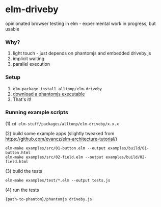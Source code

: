 # elm-driveby

opinionated browser testing in elm - experimental work in progress, but usable


### Why? ###
1. light touch - just depends on phantomjs and embedded driveby.js
2. implicit waiting
3. parallel execution


### Setup ###
1. ```elm-package install alltonp/elm-driveby```
2. [download a phantomjs executable](http://phantomjs.org/download.html)
3. That's it!


### Running example scripts ###
(1) ```cd elm-stuff/packages/alltonp/elm-driveby/x.x.x```

(2) build some example apps (slightly tweaked from https://github.com/evancz/elm-architecture-tutorial/)
```
elm-make examples/src/01-button.elm --output examples/build/01-button.html
elm-make examples/src/02-field.elm --output examples/build/02-field.html
```
(3) build the tests
```
elm-make examples/test/*.elm --output tests.js
```
(4) run the tests
```
{path-to-phantom}/phantomjs driveby.js
```

